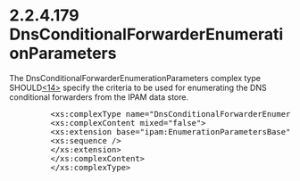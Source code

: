 <html dir="LTR" xmlns:mshelp="http://msdn.microsoft.com/mshelp" xmlns:ddue="http://ddue.schemas.microsoft.com/authoring/2003/5" xmlns:xlink="http://www.w3.org/1999/xlink" xmlns:tool="http://www.microsoft.com/tooltip">
 <body>
 <div id="header">
 <h1 class="heading">2.2.4.179 DnsConditionalForwarderEnumerationParameters</h1>
 </div>
 <div id="mainSection">
 <div id="mainBody">
 <div id="allHistory" class="saveHistory"></div>
 <div id="sectionSection0" class="section" name="collapseableSection">
 

<p>The DnsConditionalForwarderEnumerationParameters complex
type SHOULD<a id="Appendix_A_Target_14"></a><a href="3b257e05-6300-4286-a090-0f9949d290bf.md#Appendix_A_14" aria-label="Product behavior note 14">&lt;14&gt;</a> specify the criteria to be used
for enumerating the DNS conditional forwarders from the IPAM data store.</p>

<dl>
<dd>
<div><pre>    &lt;xs:complexType name=&quot;DnsConditionalForwarderEnumerationParameters&quot;&gt;
    &lt;xs:complexContent mixed=&quot;false&quot;&gt;
    &lt;xs:extension base=&quot;ipam:EnumerationParametersBase&quot;&gt;
    &lt;xs:sequence /&gt;
    &lt;/xs:extension&gt;
    &lt;/xs:complexContent&gt;
    &lt;/xs:complexType&gt; 
</pre></div>
</dd></dl>


 </div>
 </div>
 </div>
 </body>
</html>